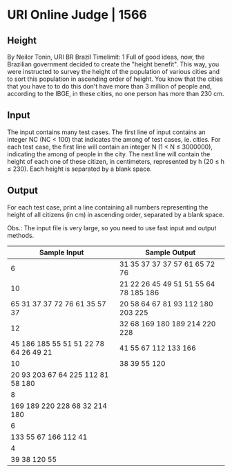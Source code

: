 # URI Online Judge | 1566
## Height
By Neilor Tonin, URI BR Brazil
Timelimit: 1
Full of good ideas, now, the Brazilian government decided to create the "height benefit". This way, you were instructed to survey the height of the population of various cities and to sort this population in ascending order of height. You know that the cities that you have to to do this don't have more than 3 million of people and, according to the IBGE, in these cities, no one person has more than 230 cm.

## Input

The input contains many test cases. The first line of input contains an integer NC (NC < 100) that indicates the among of test cases, ie. cities. For each test case, the first line will contain an integer N (1 < N ≤ 3000000), indicating the among of people in the city. The next line will contain the height of each one of these citizen, in centimeters, represented by h (20 ≤ h  ≤ 230). Each height is separated by a blank space.

##  Output

For each test case, print a line containing all numbers representing the height of all citizens (in cm) in ascending order, separated by a blank space.

Obs.: The input file is very large, so you need to use fast input and output methods.

Sample Input|	Sample Output
|-|-|
6|31 35 37 37 37 57 61 65 72 76
10|21 22 26 45 49 51 51 55 64 78 185 186
65 31 37 37 72 76 61 35 57 37|20 58 64 67 81 93 112 180 203 225
12|32 68 169 180 189 214 220 228
45 186 185 55 51 51 22 78 64 26 49 21|41 55 67 112 133 166
10|38 39 55 120
20 93 203 67 64 225 112 81 58 180|
8|
169 189 220 228 68 32 214 180|
6|
133 55 67 166 112 41|
4|
39 38 120 55|